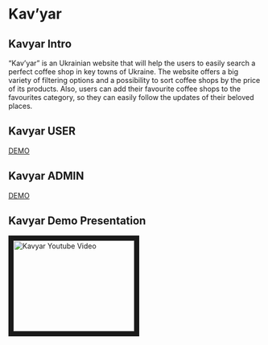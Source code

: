 # Kav’yar

## Kavyar Intro
“Kav’yar” is an Ukrainian website that will help the users to easily search a perfect coffee shop in key towns of Ukraine. The website offers a big variety of filtering options and a possibility to sort coffee shops by the price of its products. Also, users can add their favourite coffee shops to the favourites category, so they can easily follow the updates of their beloved places.

## Kavyar USER
[DEMO](https://kolya-movchan.github.io/kavyar/)
<br>
## Kavyar ADMIN
[DEMO](https://kolya-movchan.github.io/kavyar/#/admin)
<br>
## Kavyar Demo Presentation
<a href="http://www.youtube.com/watch?feature=player_embedded&v=4UxdJwPujQk&ab_channel=MykolaMovchan" target="_blank"><img src="http://img.youtube.com/vi/4UxdJwPujQk/0.jpg" 
alt="Kavyar Youtube Video" width="240" height="180" border="10" /></a>
